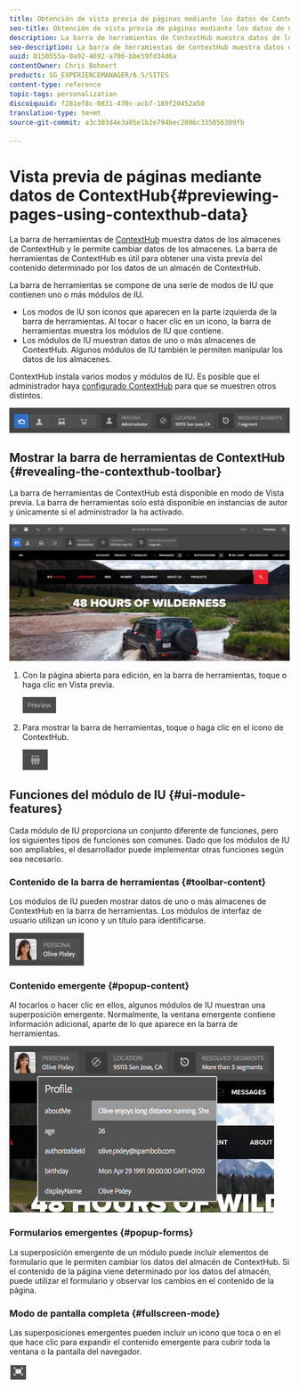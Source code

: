 ```yaml
---
title: Obtención de vista previa de páginas mediante los datos de ContextHub
seo-title: Obtención de vista previa de páginas mediante los datos de ContextHub
description: La barra de herramientas de ContextHub muestra datos de los almacenes de ContextHub, le permite cambiar datos de los almacenes y resulta útil para obtener una vista previa del contenido
seo-description: La barra de herramientas de ContextHub muestra datos de los almacenes de ContextHub, le permite cambiar datos de los almacenes y resulta útil para obtener una vista previa del contenido
uuid: 0150555a-0a92-4692-a706-bbe59fd34d6a
contentOwner: Chris Bohnert
products: SG_EXPERIENCEMANAGER/6.5/SITES
content-type: reference
topic-tags: personalization
discoiquuid: f281ef8c-0831-470c-acb7-189f20452a50
translation-type: tm+mt
source-git-commit: a3c303d4e3a85e1b2e794bec2006c335056309fb

---
```



# Vista previa de páginas mediante datos de ContextHub{#previewing-pages-using-contexthub-data} 

La barra de herramientas de [ContextHub](/help/sites-developing/contexthub.md) muestra datos de los almacenes de ContextHub y le permite cambiar datos de los almacenes. La barra de herramientas de ContextHub es útil para obtener una vista previa del contenido determinado por los datos de un almacén de ContextHub.

La barra de herramientas se compone de una serie de modos de IU que contienen uno o más módulos de IU.

* Los modos de IU son iconos que aparecen en la parte izquierda de la barra de herramientas. Al tocar o hacer clic en un icono, la barra de herramientas muestra los módulos de IU que contiene.
* Los módulos de IU muestran datos de uno o más almacenes de ContextHub. Algunos módulos de IU también le permiten manipular los datos de los almacenes.

ContextHub instala varios modos y módulos de IU. Es posible que el administrador haya [configurado ContextHub](/help/sites-administering/contexthub-config.md) para que se muestren otros distintos.

![screen_shot_2018-03-23at093446](assets/screen_shot_2018-03-23at093446.png)

## Mostrar la barra de herramientas de ContextHub {#revealing-the-contexthub-toolbar}

La barra de herramientas de ContextHub está disponible en modo de Vista previa. La barra de herramientas solo está disponible en instancias de autor y únicamente si el administrador la ha activado.

![screen_shot_2018-03-23at093730](assets/screen_shot_2018-03-23at093730.png)

1. Con la página abierta para edición, en la barra de herramientas, toque o haga clic en Vista previa.

   ![chlimage_1-219](assets/chlimage_1-219.png)

1. Para mostrar la barra de herramientas, toque o haga clic en el icono de ContextHub.

   ![](do-not-localize/screen_shot_2018-03-23at093621.png)

## Funciones del módulo de IU {#ui-module-features}

Cada módulo de IU proporciona un conjunto diferente de funciones, pero los siguientes tipos de funciones son comunes. Dado que los módulos de IU son ampliables, el desarrollador puede implementar otras funciones según sea necesario.

### Contenido de la barra de herramientas {#toolbar-content}

Los módulos de IU pueden mostrar datos de uno o más almacenes de ContextHub en la barra de herramientas. Los módulos de interfaz de usuario utilizan un icono y un título para identificarse.

![screen_shot_2018-03-23at093936](assets/screen_shot_2018-03-23at093936.png)

### Contenido emergente {#popup-content}

Al tocarlos o hacer clic en ellos, algunos módulos de IU muestran una superposición emergente. Normalmente, la ventana emergente contiene información adicional, aparte de lo que aparece en la barra de herramientas.

![screen_shot_2018-03-23at094003](assets/screen_shot_2018-03-23at094003.png)

### Formularios emergentes {#popup-forms}

La superposición emergente de un módulo puede incluir elementos de formulario que le permiten cambiar los datos del almacén de ContextHub. Si el contenido de la página viene determinado por los datos del almacén, puede utilizar el formulario y observar los cambios en el contenido de la página.

### Modo de pantalla completa {#fullscreen-mode}

Las superposiciones emergentes pueden incluir un icono que toca o en el que hace clic para expandir el contenido emergente para cubrir toda la ventana o la pantalla del navegador.

![](do-not-localize/chlimage_1-18.png)

